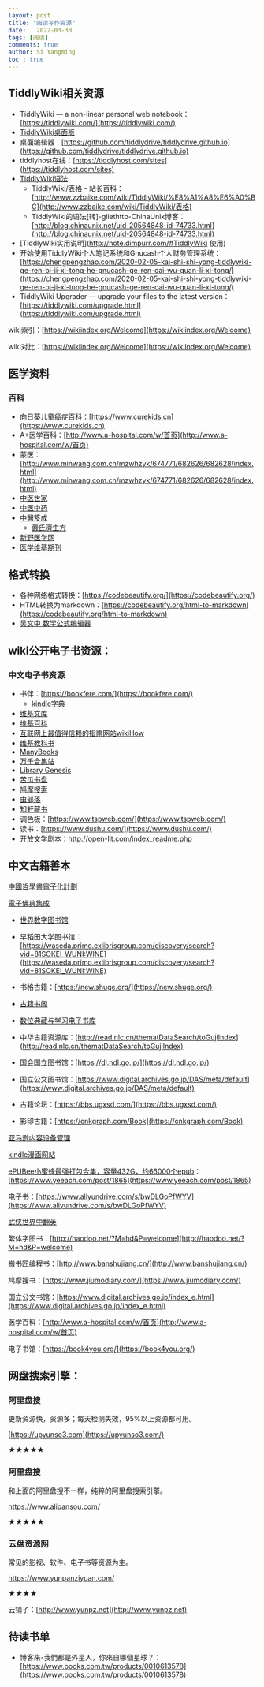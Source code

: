 ```yaml
---
layout: post
title: "阅读写作资源"
date:   2022-03-30
tags: [阅读]
comments: true
author: Si Yangming
toc : true
---
```


## TiddlyWiki相关资源

- TiddlyWiki — a non-linear personal web notebook：[https://tiddlywiki.com/](https://tiddlywiki.com/)
- [TiddlyWiki桌面版](https://github.com/Jermolene/TiddlyDesktop)
- 桌面编辑器：[https://github.com/tiddlydrive/tiddlydrive.github.io](https://github.com/tiddlydrive/tiddlydrive.github.io)
- tiddlyhost在线：[https://tiddlyhost.com/sites](https://tiddlyhost.com/sites)
- [TiddlyWiki语法](http://www.zzbaike.com/wiki/TiddlyWiki)
  - TiddlyWiki/表格 - 站长百科：[http://www.zzbaike.com/wiki/TiddlyWiki/%E8%A1%A8%E6%A0%BC](http://www.zzbaike.com/wiki/TiddlyWiki/表格)
  - TiddlyWiki的语法[转]-gliethttp-ChinaUnix博客：[http://blog.chinaunix.net/uid-20564848-id-74733.html](http://blog.chinaunix.net/uid-20564848-id-74733.html)
- [TiddlyWiki实用说明](http://note.dimpurr.com/#TiddlyWiki 使用)
- 开始使用TiddlyWiki个人笔记系统和Gnucash个人财务管理系统：[https://chengpengzhao.com/2020-02-05-kai-shi-shi-yong-tiddlywiki-ge-ren-bi-ji-xi-tong-he-gnucash-ge-ren-cai-wu-guan-li-xi-tong/](https://chengpengzhao.com/2020-02-05-kai-shi-shi-yong-tiddlywiki-ge-ren-bi-ji-xi-tong-he-gnucash-ge-ren-cai-wu-guan-li-xi-tong/)
- TiddlyWiki Upgrader — upgrade your files to the latest version：[https://tiddlywiki.com/upgrade.html](https://tiddlywiki.com/upgrade.html)

wiki索引：[https://wikiindex.org/Welcome](https://wikiindex.org/Welcome)

wiki对比：[https://wikiindex.org/Welcome](https://wikiindex.org/Welcome)

## 医学资料

### 百科

* 向日葵儿童癌症百科：[https://www.curekids.cn](https://www.curekids.cn)
* A+医学百科：[http://www.a-hospital.com/w/首页](http://www.a-hospital.com/w/首页)
* 蒙医：[http://www.minwang.com.cn/mzwhzyk/674771/682626/682628/index.html](http://www.minwang.com.cn/mzwhzyk/674771/682626/682628/index.html)
* [中医世家](http://www.zysj.com.cn/)
* [中医中药](http://zyzy.yywsb.com/)
* [中醫笈成](https://jicheng.tw/tcm/index.html)
  - [嚴氏濟生方](https://jicheng.tw/tcm/book/嚴氏濟生方/index.html)
* [新野医学网](https://www.med2.cn/)
* [医学维基期刊](https://zh.wikiversity.org/wiki/醫學維基期刊)



## 格式转换

- 各种网络格式转换：[https://codebeautify.org/](https://codebeautify.org/)
- HTML转换为markdown：[https://codebeautify.org/html-to-markdown](https://codebeautify.org/html-to-markdown)
- [吴文中 数学公式编辑器](https://latex.91maths.com/)

## wiki公开电子书资源：

### 中文电子书资源

- 书伴：[https://bookfere.com/](https://bookfere.com/)
  - [kindle字典](https://bookfere.com/dict)
- [维基文库](https://zh.wikisource.org/wiki/Wikisource:首页)
- [维基百科](https://zh.wikipedia.org/)
- [互联网上最值得信赖的指南网站wikiHow](https://zh.wikihow.com/首页)
- [维基教科书](https://zh.wikibooks.org/wiki/Wikibooks:首页)
- [ManyBooks](https://manybooks.net/search-book)
- [万千合集站](http://www.hejizhan.com/bbs/)
- [Library Genesis](http://gen.lib.rus.ec/)
- [苦瓜书盘](http://www.kgbook.com/)
- [鸠摩搜索](https://www.jiumodiary.com/)
- [虫部落](https://www.chongbuluo.com/)
- [知轩藏书](http://www.zxcs.info/)
- 调色板：[https://www.tspweb.com/](https://www.tspweb.com/)
- 读书：[https://www.dushu.com/](https://www.dushu.com/)
- 开放文学剧本：http://open-lit.com/index_readme.php

## 中文古籍善本

[中國哲學書電子化計劃](https://ctext.org/zh)

[電子佛典集成](https://www.cbeta.org/)

- [世界数字图书馆](https://www.wdl.org/zh/)
- 早稻田大学图书馆：[https://waseda.primo.exlibrisgroup.com/discovery/search?vid=81SOKEI_WUNI:WINE](https://waseda.primo.exlibrisgroup.com/discovery/search?vid=81SOKEI_WUNI:WINE)
- 书格古籍：[https://new.shuge.org/](https://new.shuge.org/)
- [古籍书阁](http://yishanyishu.cn/)
- [数位典藏与学习电子书库](https://ebook.teldap.tw/index.jsp)

- 中华古籍资源库：[http://read.nlc.cn/thematDataSearch/toGujiIndex](http://read.nlc.cn/thematDataSearch/toGujiIndex)
- 国会国立图书馆：[https://dl.ndl.go.jp/](https://dl.ndl.go.jp/)
- 国立公文图书馆：[https://www.digital.archives.go.jp/DAS/meta/default](https://www.digital.archives.go.jp/DAS/meta/default)
- 古籍论坛：[https://bbs.ugxsd.com/](https://bbs.ugxsd.com/)
- 影印古籍：[https://cnkgraph.com/Book](https://cnkgraph.com/Book)

[亚马逊内容设备管理](https://www.amazon.cn/mn/dcw/myx.html/ref=kinw_myk_redirect#/home/content/pdocs/dateDsc/)

[kindle漫画网站](https://vol.moe/)

[ePUBee小蜜蜂最强打包合集，容量432G，约66000个epub](https://www.yeeach.com/post/1865)：[https://www.yeeach.com/post/1865](https://www.yeeach.com/post/1865)

电子书：[https://www.aliyundrive.com/s/bwDLGoPfWYV](https://www.aliyundrive.com/s/bwDLGoPfWYV)

[武侠世界中翻英](https://www.wuxiaworld.com/account/login)

繁体字图书：[http://haodoo.net/?M=hd&P=welcome](http://haodoo.net/?M=hd&P=welcome)

搬书匠编程书：[http://www.banshujiang.cn/](http://www.banshujiang.cn/)

鸠摩搜书：[https://www.jiumodiary.com/](https://www.jiumodiary.com/)

国立公文书馆：[https://www.digital.archives.go.jp/index_e.html](https://www.digital.archives.go.jp/index_e.html)

医学百科：[http://www.a-hospital.com/w/首页](http://www.a-hospital.com/w/首页)

电子书馆：[https://book4you.org/](https://book4you.org/)

## 网盘搜索引擎：

### 阿里盘搜

更新资源快，资源多；每天检测失效，95%以上资源都可用。

[https://upyunso3.com](https://upyunso3.com/)

★★★★★

### 阿里盘搜

和上面的阿里盘搜不一样，纯粹的阿里盘搜索引擎。

https://www.alipansou.com/

★★★★★

### 云盘资源网

常见的影视、软件、电子书等资源为主。

https://www.yunpanziyuan.com/

★★★★

云铺子：[http://www.yunpz.net](http://www.yunpz.net)

## 待读书单

* 博客來-我們都是外星人，你來自哪個星球？：[https://www.books.com.tw/products/0010613578](https://www.books.com.tw/products/0010613578)